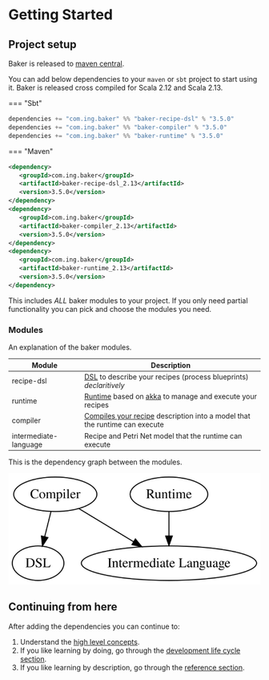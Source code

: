 # Getting Started

## Project setup

Baker is released to [maven central](https://search.maven.org/search?q=com.ing.baker).

You can add below dependencies to your `maven` or `sbt` project to start using it. Baker is released cross compiled for Scala 2.12 and Scala 2.13.

=== "Sbt"

```scala 
dependencies += "com.ing.baker" %% "baker-recipe-dsl" % "3.5.0"
dependencies += "com.ing.baker" %% "baker-compiler" % "3.5.0"
dependencies += "com.ing.baker" %% "baker-runtime" % "3.5.0"
```

=== "Maven"

```xml 
<dependency>
   <groupId>com.ing.baker</groupId>
   <artifactId>baker-recipe-dsl_2.13</artifactId>
   <version>3.5.0</version>
</dependency>
<dependency>
   <groupId>com.ing.baker</groupId>
   <artifactId>baker-compiler_2.13</artifactId>
   <version>3.5.0</version>
</dependency>
<dependency>
   <groupId>com.ing.baker</groupId>
   <artifactId>baker-runtime_2.13</artifactId>
   <version>3.5.0</version>
</dependency>

```

This includes *ALL* baker modules to your project. If you only need partial functionality you can pick and choose the modules you need.

### Modules

An explanation of the baker modules.

| Module | Description |
| --- | --- |
| recipe-dsl | [DSL](../reference/dsls) to describe your recipes (process blueprints) *declaritively* |
| runtime | [Runtime](../reference/runtime/) based on [akka](https://www.akka.io) to manage and execute your recipes |
| compiler | [Compiles your recipe](../reference/runtime/#recipecompilercompilerecipe) description into a model that the runtime can execute |
| intermediate-language | Recipe and Petri Net model that the runtime can execute |

This is the dependency graph between the modules.

![](../images/deps.svg)

## Continuing from here

After adding the dependencies you can continue to:

1. Understand the [high level concepts](../concepts).
2. If you like learning by doing, go through the [development life cycle section](../development-life-cycle/design-a-recipe).
3. If you like learning by description, go through the [reference section](../reference/main-abstractions).
